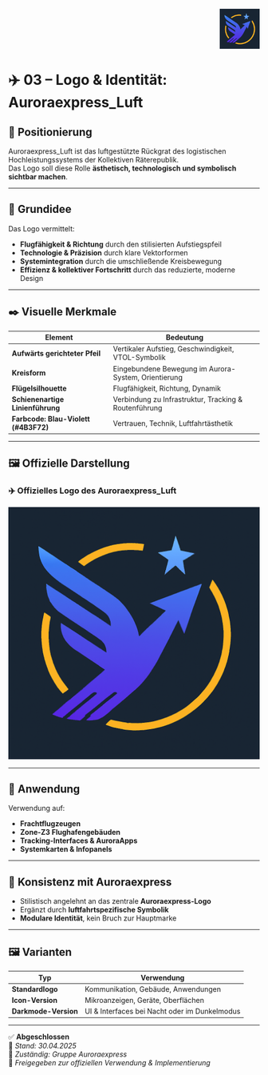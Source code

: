 <p align="right">
  <img src="./Auroraexpress_Luft_Logo.png" alt="Logo von Auroraexpress_Luft" height="80">
</p>

<!--
Autor: Fabio Weidner
Version: 1.0
Sektion: Infrastruktur – Auroraexpress_Luft
Veröffentlichung: April 2025
-->

# ✈️ 03 – Logo & Identität: Auroraexpress_Luft

## 🧭 Positionierung

Auroraexpress_Luft ist das luftgestützte Rückgrat des logistischen Hochleistungssystems der Kollektiven Räterepublik.  
Das Logo soll diese Rolle **ästhetisch, technologisch und symbolisch sichtbar machen**.

---

## 🎯 Grundidee

Das Logo vermittelt:

- **Flugfähigkeit & Richtung** durch den stilisierten Aufstiegspfeil  
- **Technologie & Präzision** durch klare Vektorformen  
- **Systemintegration** durch die umschließende Kreisbewegung  
- **Effizienz & kollektiver Fortschritt** durch das reduzierte, moderne Design

---

## ✒️ Visuelle Merkmale

| Element                        | Bedeutung                                                  |
|-------------------------------|------------------------------------------------------------|
| **Aufwärts gerichteter Pfeil**| Vertikaler Aufstieg, Geschwindigkeit, VTOL-Symbolik        |
| **Kreisform**                 | Eingebundene Bewegung im Aurora-System, Orientierung       |
| **Flügelsilhouette**          | Flugfähigkeit, Richtung, Dynamik                           |
| **Schienenartige Linienführung** | Verbindung zu Infrastruktur, Tracking & Routenführung   |
| **Farbcode: Blau-Violett (#4B3F72)** | Vertrauen, Technik, Luftfahrtästhetik               |

---

## 🖼️ Offizielle Darstellung

### ✈️ Offizielles Logo des Auroraexpress_Luft

![Auroraexpress Luft Logo](./Auroraexpress_Luft_Logo.png)

---

## 🧠 Anwendung

Verwendung auf:

- **Frachtflugzeugen**
- **Zone-Z3 Flughafengebäuden**
- **Tracking-Interfaces & AuroraApps**
- **Systemkarten & Infopanels**

---

## 🔄 Konsistenz mit Auroraexpress

- Stilistisch angelehnt an das zentrale **Auroraexpress-Logo**
- Ergänzt durch **luftfahrtspezifische Symbolik**
- **Modulare Identität**, kein Bruch zur Hauptmarke

---

## 🖼️ Varianten

| Typ               | Verwendung                                  |
|-------------------|---------------------------------------------|
| **Standardlogo**  | Kommunikation, Gebäude, Anwendungen         |
| **Icon-Version**  | Mikroanzeigen, Geräte, Oberflächen          |
| **Darkmode-Version** | UI & Interfaces bei Nacht oder im Dunkelmodus |

---

✅ **Abgeschlossen**  
📅 *Stand: 30.04.2025*  
🏩 *Zuständig: Gruppe Auroraexpress*  
🔐 *Freigegeben zur offiziellen Verwendung & Implementierung*
